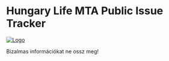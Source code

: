 # Hungary Life MTA Public Issue Tracker

[![Logo](https://i.imgur.com/8PB8ZT9.png "Logo")](https://hl-rpg.eu "Logo")

Bizalmas információkat ne ossz meg!
